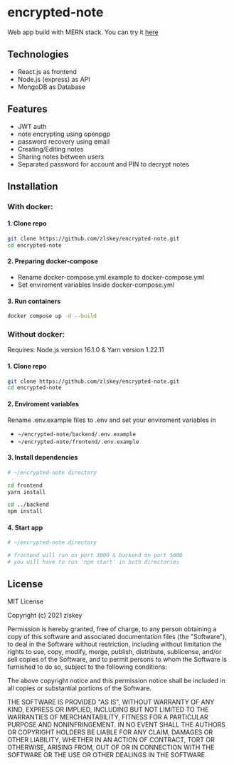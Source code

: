 # encrypted-note

Web app build with MERN stack. You can try it [here](https://note.zlskey.pl)

## Technologies

-   React.js as frontend
-   Node.js (express) as API
-   MongoDB as Database

## Features

-   JWT auth
-   note encrypting using openpgp
-   password recovery using email
-   Creating/Editing notes
-   Sharing notes between users
-   Separated password for account and PIN to decrypt notes

## Installation

### With docker:

#### 1. Clone repo

```bash
git clone https://github.com/zlskey/encrypted-note.git
cd encrypted-note
```

#### 2. Preparing docker-compose

-   Rename docker-compose.yml.example to docker-compose.yml
-   Set enviroment variables inside docker-compose.yml

#### 3. Run containers

```bash
docker compose up -d --build
```

### Without docker:

Requires: Node.js version 16.1.0 & Yarn version 1.22.11

#### 1. Clone repo

```bash
git clone https://github.com/zlskey/encrypted-note.git
cd encrypted-note
```

#### 2. Enviroment variables

Rename .env.example files to .env and set your enviroment variables in

-   `~/encrypted-note/backend/.env.example`
-   `~/encrypted-note/frontend/.env.example`

#### 3. Install dependencies

```bash
# ~/encrypted-note directory

cd frontend
yarn install

cd ../backend
npm install
```

#### 4. Start app

```bash
# ~/encrypted-note directory

# frontend will run on port 3000 & backend on port 5000
# you will have to run 'npm start' in both directories
```

## License

MIT License

Copyright (c) 2021 zlskey

Permission is hereby granted, free of charge, to any person obtaining a copy
of this software and associated documentation files (the "Software"), to deal
in the Software without restriction, including without limitation the rights
to use, copy, modify, merge, publish, distribute, sublicense, and/or sell
copies of the Software, and to permit persons to whom the Software is
furnished to do so, subject to the following conditions:

The above copyright notice and this permission notice shall be included in all
copies or substantial portions of the Software.

THE SOFTWARE IS PROVIDED "AS IS", WITHOUT WARRANTY OF ANY KIND, EXPRESS OR
IMPLIED, INCLUDING BUT NOT LIMITED TO THE WARRANTIES OF MERCHANTABILITY,
FITNESS FOR A PARTICULAR PURPOSE AND NONINFRINGEMENT. IN NO EVENT SHALL THE
AUTHORS OR COPYRIGHT HOLDERS BE LIABLE FOR ANY CLAIM, DAMAGES OR OTHER
LIABILITY, WHETHER IN AN ACTION OF CONTRACT, TORT OR OTHERWISE, ARISING FROM,
OUT OF OR IN CONNECTION WITH THE SOFTWARE OR THE USE OR OTHER DEALINGS IN THE
SOFTWARE.
